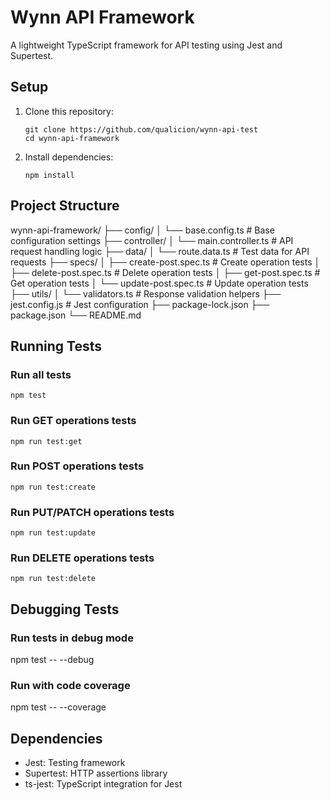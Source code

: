 # Wynn API Framework

A lightweight TypeScript framework for API testing using Jest and Supertest.


## Setup

1. Clone this repository:
   ```
   git clone https://github.com/qualicion/wynn-api-test
   cd wynn-api-framework
   ```

2. Install dependencies:
   ```
   npm install
   ```


## Project Structure

wynn-api-framework/
├── config/
│   └── base.config.ts      # Base configuration settings
├── controller/
│   └── main.controller.ts  # API request handling logic
├── data/
│   └── route.data.ts       # Test data for API requests
├── specs/
│   ├── create-post.spec.ts # Create operation tests
│   ├── delete-post.spec.ts # Delete operation tests
│   ├── get-post.spec.ts    # Get operation tests
│   └── update-post.spec.ts # Update operation tests
├── utils/
│   └── validators.ts       # Response validation helpers
├── jest.config.js          # Jest configuration
├── package-lock.json
├── package.json
└── README.md


## Running Tests

### Run all tests

```
npm test
```

### Run GET operations tests

```
npm run test:get
```

### Run POST operations tests

```
npm run test:create
```

### Run PUT/PATCH operations tests

```
npm run test:update
```

### Run DELETE operations tests

```
npm run test:delete
```

## Debugging Tests

### Run tests in debug mode
npm test -- --debug

### Run with code coverage
npm test -- --coverage


## Dependencies

- Jest: Testing framework
- Supertest: HTTP assertions library
- ts-jest: TypeScript integration for Jest